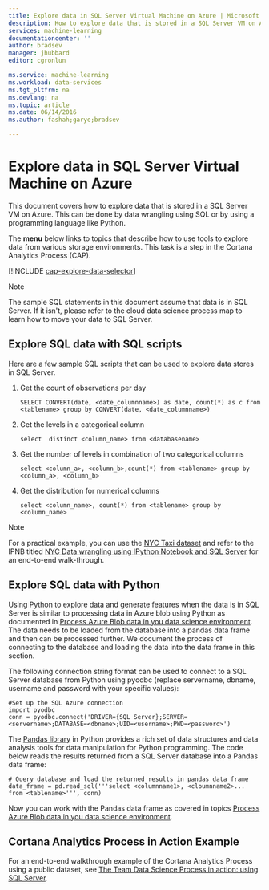```yaml
---
title: Explore data in SQL Server Virtual Machine on Azure | Microsoft Azure
description: How to explore data that is stored in a SQL Server VM on Azure.
services: machine-learning
documentationcenter: ''
author: bradsev
manager: jhubbard
editor: cgronlun

ms.service: machine-learning
ms.workload: data-services
ms.tgt_pltfrm: na
ms.devlang: na
ms.topic: article
ms.date: 06/14/2016
ms.author: fashah;garye;bradsev

---
```

# Explore data in SQL Server Virtual Machine on Azure
This document covers how to explore data that is stored in a SQL Server VM on Azure. This can be done by data wrangling using SQL or by using a programming language like Python.

The **menu** below links to topics that describe how to use tools to explore data from various storage environments. This task is a step in the Cortana Analytics Process (CAP).

[!INCLUDE [cap-explore-data-selector](../../includes/cap-explore-data-selector.md)]

> [!NOTE]
> The sample SQL statements in this document assume that data is in SQL Server. If it isn't, please refer to the cloud data science process map to learn how to move your data to SQL Server.
> 
> 

## <a name="sql-dataexploration"></a>Explore SQL data with SQL scripts
Here are a few sample SQL scripts that can be used to explore data stores in SQL Server.

1. Get the count of observations per day
   
    `SELECT CONVERT(date, <date_columnname>) as date, count(*) as c from <tablename> group by CONVERT(date, <date_columnname>)` 
2. Get the levels in a categorical column
   
    `select  distinct <column_name> from <databasename>`
3. Get the number of levels in combination of two categorical columns 
   
    `select <column_a>, <column_b>,count(*) from <tablename> group by <column_a>, <column_b>`
4. Get the distribution for numerical columns
   
    `select <column_name>, count(*) from <tablename> group by <column_name>`

> [!NOTE]
> For a practical example, you can use the [NYC Taxi dataset](http://www.andresmh.com/nyctaxitrips/) and refer to the IPNB titled [NYC Data wrangling using IPython Notebook and SQL Server](https://github.com/Azure/Azure-MachineLearning-DataScience/blob/master/Misc/DataScienceProcess/iPythonNotebooks/machine-Learning-data-science-process-sql-walkthrough.ipynb) for an end-to-end walk-through.
> 
> 

## <a name="python"></a>Explore SQL data with Python
Using Python to explore data and generate features when the data is in SQL Server is similar to processing data in Azure blob using Python as documented in [Process Azure Blob data in you data science environment](machine-learning-data-science-process-data-blob.md). The data needs to be loaded from the database into a pandas data frame and then can be processed further. We document the process of connecting to the database and loading the data into the data frame in this section.

The following connection string format can be used to connect to a SQL Server database from Python using pyodbc (replace servername, dbname, username and password with your specific values):

    #Set up the SQL Azure connection
    import pyodbc    
    conn = pyodbc.connect('DRIVER={SQL Server};SERVER=<servername>;DATABASE=<dbname>;UID=<username>;PWD=<password>')

The [Pandas library](http://pandas.pydata.org/) in Python provides a rich set of data structures and data analysis tools for data manipulation for Python programming. The code below reads the results returned from a SQL Server database into a Pandas data frame:

    # Query database and load the returned results in pandas data frame
    data_frame = pd.read_sql('''select <columnname1>, <cloumnname2>... from <tablename>''', conn)

Now you can work with the Pandas data frame as covered in topics [Process Azure Blob data in you data science environment](machine-learning-data-science-process-data-blob.md).

## Cortana Analytics Process in Action Example
For an end-to-end walkthrough example of the Cortana Analytics Process using a public dataset, see [The Team Data Science Process in action: using SQL Server](machine-learning-data-science-process-sql-walkthrough.md).

